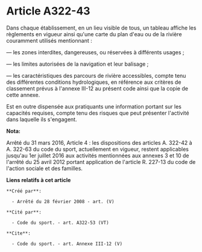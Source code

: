 # Article A322-43

Dans chaque établissement, en un lieu visible de tous, un tableau affiche les règlements en vigueur ainsi qu'une carte du
plan d'eau ou de la rivière couramment utilisés mentionnant : 

― les zones interdites, dangereuses, ou réservées à différents usages ; 

― les limites autorisées de la navigation et leur balisage ; 

― les caractéristiques des parcours de rivière accessibles, compte tenu des différentes conditions hydrologiques, en
référence aux critères de classement prévus à l'annexe III-12 au présent code ainsi que la copie de cette annexe. 

Est en outre dispensée aux pratiquants une information portant sur les capacités requises, compte tenu des risques que peut
présenter l'activité dans laquelle ils s'engagent.

**Nota:**

Arrêté du 31 mars 2016, Article 4 :  les dispositions des articles A. 322-42 à A. 322-63 du code du sport, actuellement en
vigueur, restent applicables jusqu'au 1er juillet 2016 aux activités mentionnées aux annexes 3 et 10 de l'arrêté du 25 avril
2012 portant application de l'article R. 227-13 du code de l'action sociale et des familles.

**Liens relatifs à cet article**

	**Créé par**:

	  - Arrêté du 28 février 2008 - art. (V)

	**Cité par**:

	  - Code du sport. - art. A322-53 (VT)

	**Cite**:

	  - Code du sport. - art. Annexe III-12 (V)
